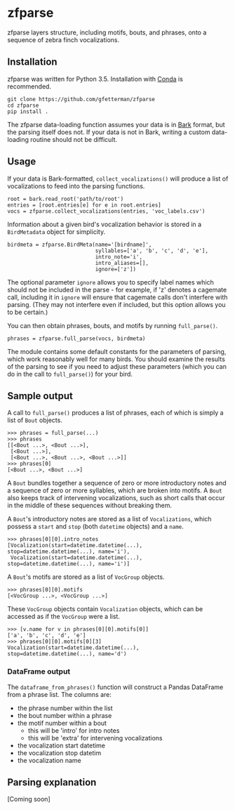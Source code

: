 # zfparse

zfparse layers structure, including motifs, bouts, and phrases, onto a sequence of zebra finch vocalizations.

## Installation

zfparse was written for Python 3.5. Installation with [Conda](http://conda.pydata.org/miniconda.html) is recommended.

    git clone https://github.com/gfetterman/zfparse
    cd zfparse
    pip install .

The zfparse data-loading function assumes your data is in [Bark](http://github.com/margoliashlab/bark) format, but the parsing itself does not. If your data is not in Bark, writing a custom data-loading routine should not be difficult.

## Usage

If your data is Bark-formatted, `collect_vocalizations()` will produce a list of vocalizations to feed into the parsing functions.

    root = bark.read_root('path/to/root')
    entries = [root.entries[e] for e in root.entries]
    vocs = zfparse.collect_vocalizations(entries, 'voc_labels.csv')

Information about a given bird's vocalization behavior is stored in a `BirdMetadata` object for simplicity.

    birdmeta = zfparse.BirdMeta(name='[birdname]',
                                syllables=['a', 'b', 'c', 'd', 'e'],
                                intro_note='i',
                                intro_aliases=[],
                                ignore=['z'])

The optional parameter `ignore` allows you to specify label names which should not be included in the parse - for example, if 'z' denotes a cagemate call, including it in `ignore` will ensure that cagemate calls don't interfere with parsing. (They may not interfere even if included, but this option allows you to be certain.)

You can then obtain phrases, bouts, and motifs by running `full_parse()`.

    phrases = zfparse.full_parse(vocs, birdmeta)

The module contains some default constants for the parameters of parsing, which work reasonably well for many birds. You should examine the results of the parsing to see if you need to adjust these parameters (which you can do in the call to `full_parse()`) for your bird.

## Sample output

A call to `full_parse()` produces a list of phrases, each of which is simply a list of `Bout` objects.

    >>> phrases = full_parse(...)
    >>> phrases
    [[<Bout ...>, <Bout ...>],
     [<Bout ...>],
     [<Bout ...>, <Bout ...>, <Bout ...>]]
    >>> phrases[0]
    [<Bout ...>, <Bout ...>]

A `Bout` bundles together a sequence of zero or more introductory notes and a sequence of zero or more syllables, which are broken into motifs. A `Bout` also keeps track of intervening vocalizations, such as short calls that occur in the middle of these sequences without breaking them.

A `Bout`'s introductory notes are stored as a list of `Vocalizations`, which possess a `start` and `stop` (both `datetime` objects) and a `name`.

    >>> phrases[0][0].intro_notes
    [Vocalization(start=datetime.datetime(...), stop=datetime.datetime(...), name='i'),
     Vocalization(start=datetime.datetime(...), stop=datetime.datetime(...), name='i')]

A `Bout`'s motifs are stored as a list of `VocGroup` objects.

    >>> phrases[0][0].motifs
    [<VocGroup ...>, <VocGroup ...>]

These `VocGroup` objects contain `Vocalization` objects, which can be accessed as if the `VocGroup` were a list.

    >>> [v.name for v in phrases[0][0].motifs[0]]
    ['a', 'b', 'c', 'd', 'e']
    >>> phrases[0][0].motifs[0][3]
    Vocalization(start=datetime.datetime(...), stop=datetime.datetime(...), name='d')

### DataFrame output

The `dataframe_from_phrases()` function will construct a Pandas DataFrame from a phrase list. The columns are:

* the phrase number within the list
* the bout number within a phrase
* the motif number within a bout
  * this will be 'intro' for intro notes
  * this will be 'extra' for intervening vocalizations
* the vocalization start datetime
* the vocalization stop datetim
* the vocalization name

## Parsing explanation

[Coming soon]

